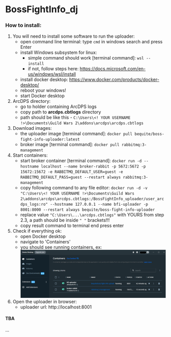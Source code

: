 # BossFightInfo_dj

### How to install:

1. You will need to install some software to run the uploader:
    - open command line terminal: type `cmd` in windows search and press Enter
    - install Windows subsystem for linux:
        - simple command should work [terminal command]: `wsl --install`
        - if not, follow steps here: https://docs.microsoft.com/en-us/windows/wsl/install
    - install docker desktop: https://www.docker.com/products/docker-desktop/
    - reboot your windows!
    - start Docker desktop
2. ArcDPS directory:
    - go to holder containing ArcDPS logs
    - copy path to **arcdps.cbtlogs** directory
    - path should be like this - `C:\Users\<! YOUR USERNAME !>\Documents\Guild Wars 2\addons\arcdps\arcdps.cbtlogs`
3. Download images:
    - the uploader image [terminal command]: `docker pull bequite/boss-fight-info-uploader:latest`
    - broker image [terminal command]: `docker pull rabbitmq:3-management`
4. Start containers:
    - start broker
      container [terminal command]: `docker run -d --hostname localhost --name broker-rabbit -p 5672:5672 -p 15672:15672 -e RABBITMQ_DEFAULT_USER=guest -e RABBITMQ_DEFAULT_PASS=guest --restart always rabbitmq:3-management`
    - copy following command to any file
      editor: `docker run -d -v "C:\Users\<! YOUR USERNAME !>\Documents\Guild Wars 2\addons\arcdps\arcdps.cbtlogs:/BossFightInfo_uploader/user_arcdps_logs:ro" --hostname 127.0.0.1 --name bfi-uploader -p 8001:8000 --restart always bequite/boss-fight-info-uploader`
    - replace value `"C:\Users\...\arcdps.cbtlogs"` with YOURS from step 2.3, a path should be inside `" "` brackets!!!
    - copy result command to terminal end press enter
5. Check if everything ok:
    - open Docker desktop
    - navigate to 'Containers'
    - you should see running containers,
      ex: <img src="https://github.com/Valentin-Golyonko/BossFightInfo_uploader/blob/master/media/docker_desctop_example.png" alt="docker_desctop_example">
6. Open the uploader in browser:
    - uploader url: http://localhost:8001

#### TBA

...
